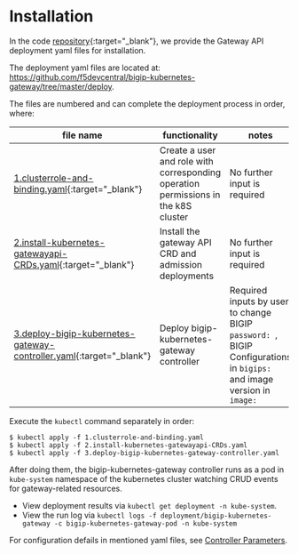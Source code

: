 # Installation

In the code [repository](https://github.com/f5devcentral/bigip-kubernetes-gateway/tree/master/deploy){:target="_blank"}, we provide the Gateway API deployment yaml files for installation.

The deployment yaml files are located at: https://github.com/f5devcentral/bigip-kubernetes-gateway/tree/master/deploy.

The files are numbered and can complete the deployment process in order, where:

|file name | functionality | notes |
| --- | --- | -- |
| [1.clusterrole-and-binding.yaml](https://github.com/f5devcentral/bigip-kubernetes-gateway/blob/master/deploy/1.clusterrole-and-binding.yaml){:target="_blank"} | Create a user and role with corresponding operation permissions in the k8S cluster | No further input is required |
| [2.install-kubernetes-gatewayapi-CRDs.yaml](https://github.com/f5devcentral/bigip-kubernetes-gateway/blob/master/deploy/2.install-kubernetes-gatewayapi-CRDs.yaml){:target="_blank"} | Install the gateway API CRD and admission deployments | No further input is required |
| [3.deploy-bigip-kubernetes-gateway-controller.yaml](https://github.com/f5devcentral/bigip-kubernetes-gateway/blob/master/deploy/3.deploy-bigip-kubernetes-gateway-controller.yaml){:target="_blank"} | Deploy bigip-kubernetes-gateway controller | Required inputs by user to change BIGIP `password: `, BIGIP Configurations in `bigips: ` and image version in `image: ` |

Execute the `kubectl` command separately in order:

```shell
$ kubectl apply -f 1.clusterrole-and-binding.yaml
$ kubectl apply -f 2.install-kubernetes-gatewayapi-CRDs.yaml
$ kubectl apply -f 3.deploy-bigip-kubernetes-gateway-controller.yaml
```


After doing them, the bigip-kubernetes-gateway controller runs as a pod in `kube-system` namespace of the kubernetes cluster watching CRUD events for gateway-related resources.

* View deployment results via `kubectl get deployment -n kube-system`.
* View the run log via `kubectl logs -f deployment/bigip-kubernetes-gateway -c bigip-kubernetes-gateway-pod -n kube-system`

For configuration defails in mentioned yaml files, see [Controller Parameters](./parameters.md).